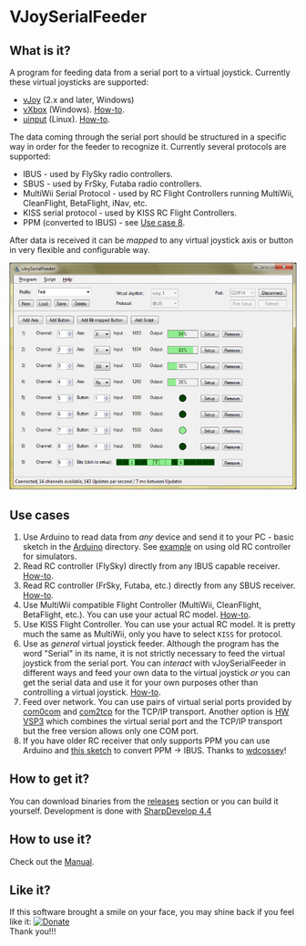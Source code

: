 # VJoySerialFeeder #

## What is it? ##
A program for feeding data from a serial port to a virtual joystick. Currently these virtual joysticks are supported:
* [vJoy](http://vjoystick.sourceforge.net) (2.x and later, Windows)
* [vXbox](https://github.com/shauleiz/ScpVBus/releases) (Windows). [How-to](Docs/vXbox.md).
* [uinput](https://www.kernel.org/doc/html/v4.12/input/uinput.html) (Linux). [How-to](Docs/Linux.md).

The data coming through the serial port should be structured in a specific way in order for the feeder to recognize it. Currently several protocols are supported:
* IBUS - used by FlySky radio controllers.
* SBUS - used by FrSky, Futaba radio controllers.
* MultiWii Serial Protocol - used by RC Flight Controllers running MultiWii, CleanFlight, BetaFlight, iNav, etc.
* KISS serial protocol - used by KISS RC Flight Controllers.
* PPM (converted to IBUS) - see [Use case 8](#use-cases).

After data is received it can be _mapped_ to any virtual joystick axis or button in very flexible and configurable way.

![Screenshot](Docs/images/screenshot.png)

## Use cases ##
1. Use Arduino to read data from _any_ device and send it to your PC - basic sketch in the [Arduino](Arduino/Joystick) directory. See [example](Docs/Arduino.md) on using old RC controller for simulators.
2. Read RC controller (FlySky) directly from any IBUS capable receiver. [How-to](Docs/FlySky.md).
3. Read RC controller (FrSky, Futaba, etc.) directly from any SBUS receiver. [How-to](Docs/Sbus.md).
4. Use MultiWii compatible Flight Controller (MultiWii, CleanFlight, BetaFlight, etc.). You can use your actual RC model. [How-to](Docs/MultiWii.md).
5. Use KISS Flight Controller. You can use your actual RC model. It is pretty much the same as MultiWii, only you have to select `KISS` for protocol.
6. Use as _general_ virtual joystick feeder. Although the program has the word "Serial" in its name, it is not strictly necessary to feed the virtual joystick from the serial port.
   You can _interact_ with vJoySerialFeeder in different ways and feed your own data to the virtual joystick _or_ you can get the serial data and use it for your own purposes other than
   controlling a virtual joystick. [How-to](Docs/Interaction.md).
7. Feed over network. You can use pairs of virtual serial ports provided by [com0com](http://com0com.sourceforge.net/) and [com2tcp](https://sourceforge.net/projects/com0com/files/com2tcp) for the TCP/IP transport. Another option is [HW VSP3](https://www.hw-group.com/products/hw_vsp/index_en.html) which combines the virtual serial port and the TCP/IP transport but the free version allows only one COM port.
8. If you have older RC receiver that only supports PPM you can use Arduino and [this sketch](https://github.com/wdcossey/ppm-to-ibus-serial) to convert PPM -> IBUS. Thanks to [wdcossey](https://github.com/wdcossey/)!

## How to get it? ##
You can download binaries from the [releases](../../releases) section or you can build it yourself. Development is done with [SharpDevelop 4.4](http://www.icsharpcode.net/opensource/sd/)

## How to use it? ##
Check out the [Manual](Docs/README.md).

## Like it?
If this software brought a smile on your face, you may shine back if you feel like it: [![Donate](https://www.paypalobjects.com/en_US/i/btn/btn_donate_SM.gif)](https://www.paypal.com/cgi-bin/webscr?cmd=_donations&business=L5789HZB5NAX4&lc=BG&currency_code=USD&bn=PP%2dDonationsBF%3abtn_donate_SM%2egif%3aNonHosted)\
Thank you!!!
